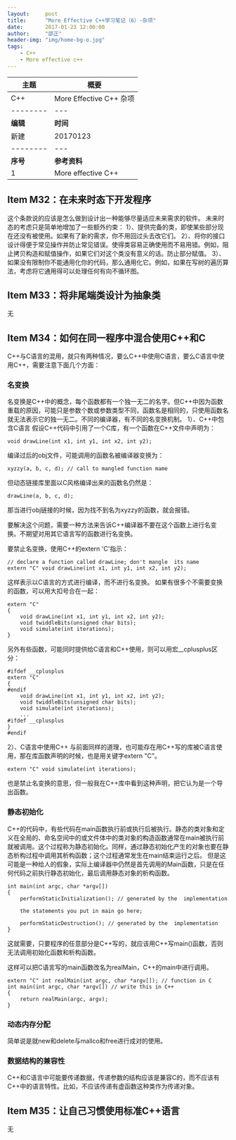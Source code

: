 ```yaml
---
layout:     post
title:      "More Effective C++学习笔记（6）-杂项"
date:       2017-01-23 12:00:00
author:     "邵正"
header-img: "img/home-bg-o.jpg"
tags:
    - C++
    - More effective c++
---
```


| 主题     | 概要                    |
| -------- | ----------------------- |
| C++      | More Effective C++ 杂项 |
| -------- | ---                     |
| **编辑** | **时间**                |
| 新建     | 20170123                |
| -------- | ---                     |
| **序号** | **参考资料**            |
| 1        | More effective C++      |

## Item M32：在未来时态下开发程序 ##
这个条款说的应该是怎么做到设计出一种能够尽量适应未来需求的软件。
未来时态的考虑只是简单地增加了一些额外约束：
1）、提供完备的类，即使某些部分现在还没有被使用。如果有了新的需求，你不用回过头去改它们。
2）、将你的接口设计得便于常见操作并防止常见错误。使得类容易正确使用而不易用错。例如，阻止拷贝构造和赋值操作，如果它们对这个类没有意义的话。防止部分赋值。
3）、如果没有限制你不能通用化你的代码，那么通用化它。例如，如果在写树的遍历算法，考虑将它通用得可以处理任何有向不循环图。
## Item M33：将非尾端类设计为抽象类 ##

无

## Item M34：如何在同一程序中混合使用C++和C ##

C++与C语言的混用，就只有两种情况，要么C++中使用C语言，要么C语言中使用C++，需要注意下面几个方面：

### 名变换 ###
名变换是C++中的概念，每个函数都有一个独一无二的名字。但C++中因为函数重载的原因，可能只是参数个数或参数类型不同，函数名是相同的，只使用函数名就无法表示它的独一无二。不同的编译器，有不同的名变换机制。
1）、C++中包含C语言
假设C++代码中引用了一个C库，有一个函数在C++文件中声明为：

```
void drawLine(int x1, int y1, int x2, int y2);
```
编译过后的obj文件，可能调用的函数名被编译器变换为：

```
xyzzy(a, b, c, d); // call to mangled function mame
```

但动态链接库里面以C风格编译出来的函数名仍然是：

```
drawLine(a, b, c, d);
```
那当进行obj链接的时候，因为找不到名为xyzzy的函数，就会报错。

要解决这个问题，需要一种方法来告诉C++编译器不要在这个函数上进行名变换。不期望对用其它语言写的函数进行名变换。

要禁止名变换，使用C++的extern 'C'指示：

```
// declare a function called drawLine; don't mangle  its name
extern "C" void drawLine(int x1, int y1, int x2, int y2);
```
这样表示以C语言的方式进行编译，而不进行名变换。
如果有很多个不需要变换的函数，可以用大扣号合在一起：

```
extern "C" 
{
	void drawLine(int x1, int y1, int x2, int y2);
	void twiddleBits(unsigned char bits);
	void simulate(int iterations);
}

```
另外有些函数，可能同时提供给C语言和C++使用，则可以用宏__cplusplus区分：

```
#ifdef __cplusplus
extern "C" 
{
#endif
	void drawLine(int x1, int y1, int x2, int y2);
	void twiddleBits(unsigned char bits);
	void simulate(int iterations);
	...
#ifdef __cplusplus
}
#endif

```
2）、C语言中使用C++
与前面同样的道理，也可能存在用C++写的库被C语言使用，那在库函数声明的时候，也是用关键字extern "C"。

```
extern "C" void simulate(int iterations);
```
也是禁止名变换的意思，但一般我在C++库中看到这种声明，把它认为是一个导出函数。


### 静态初始化 ###
C++的代码中，有些代码在main函数执行前或执行后被执行。静态的类对象和定义在全局的、命名空间中的或文件体中的类对象的构造函数通常在main被执行前就被调用。这个过程称为静态初始化。同样，通过静态初始化产生的对象也要在静态析构过程中调用其析构函数；这个过程通常发生在main结束运行之后。
但是这可能是一种给人的假象，实际上编译器中仍然是首先调用的Main函数，只是在任何代码之前执行静态初始化，最后调用静态对象的析构函数。

```
int main(int argc, char *argv[])
{
	performStaticInitialization(); // generated by the	implementation

	the statements you put in main go here;

	performStaticDestruction(); // generated by the	 implementation
}

```
这就需要，只要程序的任意部分是C++写的，就应该用C++写main()函数，否则无法调用初始化函数和析构函数。


这样可以把C语言写的main函数改名为realMain，C++的main中进行调用。

```
extern "C" int realMain(int argc, char *argv[]); // function in C
int main(int argc, char *argv[]) // write this in C++
{
	return realMain(argc, argv);
}

```


### 动态内存分配 ###
简单说是就new和delete与mallco和free进行成对的使用。


### 数据结构的兼容性 ###
C++和C语言中可能要传递数据，传递参数的结构应该是兼容C的，而不应该有C++中的语言特性。比如，不应该传递有虚函数这种类作为传递对象。

## Item M35：让自己习惯使用标准C++语言 ##

无
